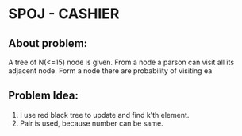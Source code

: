# SPOJ - CASHIER

## About problem:  
A tree of N(<=15) node is given. From a node a parson can visit all its adjacent node. Form a node there are probability of visiting ea   
  

## Problem Idea:  

 1. I use red black tree to update and find k'th element.
 2. Pair is used, because number can be same. 

<!--stackedit_data:
eyJoaXN0b3J5IjpbLTU5NjI2OTA5MV19
-->